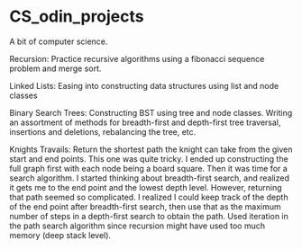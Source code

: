 # CS_odin_projects

A bit of computer science.

Recursion:
Practice recursive algorithms using a fibonacci sequence problem and merge sort. 

Linked Lists:
Easing into constructing data structures using list and node classes 

Binary Search Trees:
Constructing BST using tree and node classes. Writing an assortment of methods for breadth-first and depth-first tree traversal, insertions and deletions, rebalancing the tree, etc.

Knights Travails:
Return the shortest path the knight can take from the given start and end points.
This one was quite tricky. I ended up constructing the full graph first with each node being a board square. Then it was time for a search algorithm. I started thinking about breadth-first search, and realized it gets me to the end point and the lowest depth level. However, returning that path seemed so complicated. I realized I could keep track of the depth of the end point after breadth-first search, then use that as the maximum number of steps in a depth-first search to obtain the path. Used iteration in the path search algorithm since recursion might have used too much memory (deep stack level).